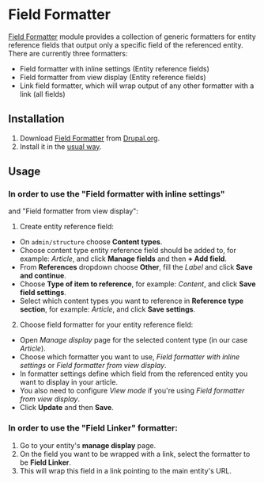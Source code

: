 # Field Formatter

[Field Formatter](https://www.drupal.org/project/field_formatter) module
provides a collection of generic formatters for entity reference fields that
output only a specific field of the referenced entity.
There are currently three formatters:

- Field formatter with inline settings (Entity reference fields)
- Field formatter from view display (Entity reference fields)
- Link field formatter, which will wrap output of any other formatter with a
  link (all fields)

## Installation

1. Download [Field Formatter](https://www.drupal.org/project/field_formatter)
   from [Drupal.org](https://www.drupal.org/node/2328797/release).
2. Install it in the
   [usual way](https://www.drupal.org/documentation/install/modules-themes/modules-8).

## Usage

### In order to use the "Field formatter with inline settings"
and "Field formatter from view display":

1. Create entity reference field:
  * On `admin/structure` choose **Content types**.
  * Choose content type entity reference field should be added to, for example:
    *Article*, and click **Manage fields** and then **+ Add field**.
  * From **References** dropdown choose **Other**, fill the *Label* and click
    **Save and continue**.
  * Choose **Type of item to reference**, for example: *Content*, and click
    **Save field settings**.
  * Select which content types you want to reference in
    **Reference type section**, for example: *Article*, and click
    **Save settings**.
2. Choose field formatter for your entity reference field:
  * Open *Manage display* page for the selected content type (in our case
    *Article*).
  * Choose which formatter you want to use, *Field formatter with inline
    settings* or *Field formatter from view display*.
  * In formatter settings define which field from the referenced entity you want
    to display in your article.
  * You also need to configure *View mode* if you're using *Field formatter from
    view display*.
  * Click **Update** and then **Save**.

### In order to use the "Field Linker" formatter:
1. Go to your entity's **manage display** page.
2. On the field you want to be wrapped with a link, select the formatter to
   be **Field Linker**.
3. This will wrap this field in a link pointing to the main entity's URL.
